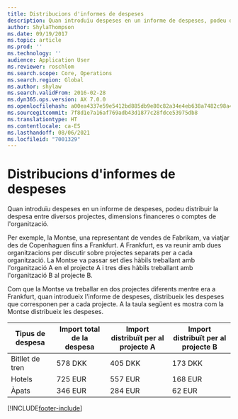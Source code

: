 ```yaml
---
title: Distribucions d'informes de despeses
description: Quan introduïu despeses en un informe de despeses, podeu distribuir la despesa entre diversos projectes, entitats jurídiques o comptes de l'organització.
author: ShylaThompson
ms.date: 09/19/2017
ms.topic: article
ms.prod: ''
ms.technology: ''
audience: Application User
ms.reviewer: roschlom
ms.search.scope: Core, Operations
ms.search.region: Global
ms.author: shylaw
ms.search.validFrom: 2016-02-28
ms.dyn365.ops.version: AX 7.0.0
ms.openlocfilehash: a00ea4337e59e5412bd885db9e80c82a34e4eb638a7482c98a4946c44c4d734e
ms.sourcegitcommit: 7f8d1e7a16af769adb43d1877c28fdce53975db8
ms.translationtype: HT
ms.contentlocale: ca-ES
ms.lasthandoff: 08/06/2021
ms.locfileid: "7001329"
---
```

# <a name="expense-report-distributions"></a>Distribucions d'informes de despeses

Quan introduïu despeses en un informe de despeses, podeu distribuir la despesa entre diversos projectes, dimensions financeres o comptes de l'organització.

Per exemple, la Montse, una representant de vendes de Fabrikam, va viatjar des de Copenhaguen fins a Frankfurt. A Frankfurt, es va reunir amb dues organitzacions per discutir sobre projectes separats per a cada organització. La Montse va passar set dies hàbils treballant amb l'organització A en el projecte A i tres dies hàbils treballant amb l'organització B al projecte B.

Com que la Montse va treballar en dos projectes diferents mentre era a Frankfurt, quan introdueix l'informe de despeses, distribueix les despeses que corresponen per a cada projecte. A la taula següent es mostra com la Montse distribueix les despeses.


| Tipus de despesa | Import total de la despesa|Import distribuït per al projecte A| Import distribuït per al projecte B |
|--------------|---------------------|-------------------------------|---------------------------------|
|Bitllet de tren   |578 DKK              |405 DKK                        |173 DKK                          |
|Hotels         |725 EUR              |557 EUR                        |168 EUR                          |
|Àpats         |346 EUR              |284 EUR                        |62 EUR                           |



[!INCLUDE[footer-include](../includes/footer-banner.md)]